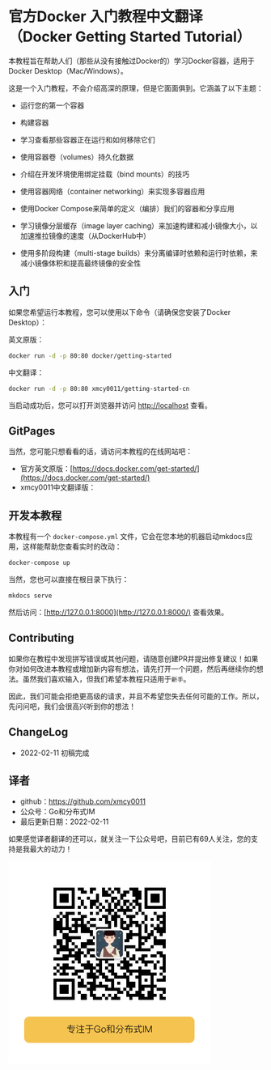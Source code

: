 # 官方Docker 入门教程中文翻译（Docker Getting Started Tutorial）

<!-- This tutorial has been written with the intent of helping folks get up and running
with containers and is designed to work with Docker Desktop. While not going too much 
into depth, it covers the following topics: -->
本教程旨在帮助人们（那些从没有接触过Docker的）学习Docker容器，适用于Docker Desktop（Mac/Windows）。

这是一个入门教程，不会介绍高深的原理，但是它面面俱到。它涵盖了以下主题：

<!-- - Running your first container -->
- 运行您的第一个容器
<!-- - Building containers -->
- 构建容器
<!-- - Learning what containers are running and removing them -->
- 学习查看那些容器正在运行和如何移除它们
<!-- - Using volumes to persist data -->
- 使用容器卷（volumes）持久化数据
<!-- - Using bind mounts to support development -->
- 介绍在开发环境使用绑定挂载（bind mounts）的技巧
<!-- - Using container networking to support multi-container applications -->
- 使用容器网络（container networking）来实现多容器应用
<!-- - Using Docker Compose to simplify the definition and sharing of applications -->
- 使用Docker Compose来简单的定义（编排）我们的容器和分享应用
<!-- - Using image layer caching to speed up builds and reduce push/pull size -->
- 学习镜像分层缓存（image layer caching）来加速构建和减小镜像大小，以加速推拉镜像的速度（从DockerHub中）
<!-- - Using multi-stage builds to separate build-time and runtime dependencies -->
- 使用多阶段构建（multi-stage builds）来分离编译时依赖和运行时依赖，来减小镜像体积和提高最终镜像的安全性

<!-- ## Getting Started -->
## 入门

<!-- If you wish to run the tutorial, you can use the following command after installing Docker Desktop: -->

如果您希望运行本教程，您可以使用以下命令（请确保您安装了Docker Desktop）：

英文原版：
```bash
docker run -d -p 80:80 docker/getting-started
```

中文翻译：
```bash
docker run -d -p 80:80 xmcy0011/getting-started-cn
```

<!-- Once it has started, you can open your browser to [http://localhost](http://localhost). -->
当启动成功后，您可以打开浏览器并访问 [http://localhost](http://localhost) 查看。

## GitPages

当然，您可能只想看看的话，请访问本教程的在线网站吧：
- 官方英文原版：[https://docs.docker.com/get-started/](https://docs.docker.com/get-started/)
- xmcy0011中文翻译版：[]()

<!-- ## Development -->
## 开发本教程

<!-- This project has a `docker-compose.yml` file, which will start the mkdocs application on your
local machine and help you see changes instantly. -->
本教程有一个 `docker-compose.yml` 文件，它会在您本地的机器启动mkdocs应用，这样能帮助您查看实时的改动：

```bash
docker-compose up
```

当然，您也可以直接在根目录下执行：
```bash
mkdocs serve
```

然后访问：[http://127.0.0.1:8000](http://127.0.0.1:8000/) 查看效果。

## Contributing

<!-- If you find typos or other issues with the tutorial, feel free to create a PR and suggest fixes!

If you have ideas on how to make the tutorial better or new content, please open an issue first before working on your idea. While we love input, we want to keep the tutorial  scoped to newcomers.
As such, we may reject ideas for more advanced requests and don't want you to lose any work you might
have done. So, ask first and we'll gladly hear your thoughts! -->
如果你在教程中发现拼写错误或其他问题，请随意创建PR并提出修复建议！如果你对如何改进本教程或增加新内容有想法，请先打开一个问题，然后再继续你的想法。虽然我们喜欢输入，但我们希望本教程只适用于`新手`。

因此，我们可能会拒绝更高级的请求，并且不希望您失去任何可能的工作。所以，先问问吧，我们会很高兴听到你的想法！

## ChangeLog

- 2022-02-11 初稿完成

## 译者

- github：https://github.com/xmcy0011
- 公众号：Go和分布式IM
- 最后更新日期：2022-02-11

如果感觉译者翻译的还可以，就关注一下公众号吧，目前已有69人关注，您的支持是我最大的动力！

![QRCode](qrcode.png)